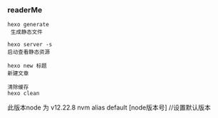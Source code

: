 ### readerMe
```
hexo generate
 生成静态文件
```

```
hexo server -s
启动查看静态资源
```
```
hexo new 标题
新建文章

清除缓存
hexo clean
```
此版本node 为 v12.22.8
nvm alias default [node版本号] //设置默认版本
